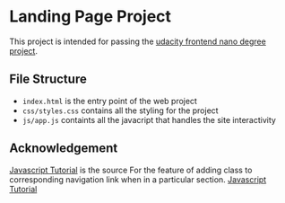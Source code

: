 # Landing Page Project

This project is intended for passing the [udacity frontend nano degree project](https://www.udacity.com/course/front-end-web-developer-nanodegree--nd0011). 


## File Structure

- `index.html` is the entry point of the web project
- `css/styles.css` contains all the styling for the project
- `js/app.js` containts all the javacript that handles the site interactivity


## Acknowledgement

[Javascript Tutorial](https://www.javascripttutorial.net/dom/css/check-if-an-element-is-visible-in-the-viewport/) is the source For the feature of adding class to corresponding navigation link when in a particular section. [Javascript Tutorial](https://www.javascripttutorial.net/dom/css/check-if-an-element-is-visible-in-the-viewport/)